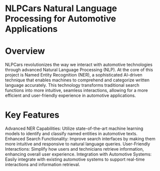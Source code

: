# NLPCars Natural Language Processing for Automotive Applications

# Overview

NLPCars revolutionizes the way we interact with automotive technologies through advanced Natural Language Processing (NLP). At the core of this project is Named Entity Recognition (NER), a sophisticated AI-driven technique that enables machines to comprehend and categorize written language accurately. This technology transforms traditional search functions into more intuitive, seamless interactions, allowing for a more efficient and user-friendly experience in automotive applications.

# Key Features
Advanced NER Capabilities: Utilize state-of-the-art machine learning models to identify and classify named entities in automotive texts.
Enhanced Search Functionality: Improve search interfaces by making them more intuitive and responsive to natural language queries.
User-Friendly Interactions: Simplify how users and technicians retrieve information, enhancing overall user experience.
Integration with Automotive Systems: Easily integrate with existing automotive systems to support real-time interactions and information retrieval.

